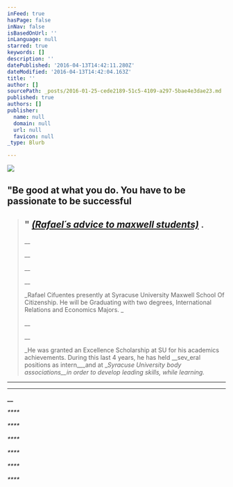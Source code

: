 ```yaml
---
inFeed: true
hasPage: false
inNav: false
isBasedOnUrl: ''
inLanguage: null
starred: true
keywords: []
description: ''
datePublished: '2016-04-13T14:42:11.280Z'
dateModified: '2016-04-13T14:42:04.163Z'
title: ''
author: []
sourcePath: _posts/2016-01-25-cede2189-51c5-4109-a297-5bae4e3dae23.md
published: true
authors: []
publisher:
  name: null
  domain: null
  url: null
  favicon: null
_type: Blurb

---
```

![](https://the-grid-user-content.s3-us-west-2.amazonaws.com/7ac9de3d-47ba-4cdf-8072-53b784ea365e.png)

## "Be good at what you do. You have to be passionate to be successful

> ## " _[(Rafael´s advice to maxwell students)][0]_ .
> 
> __
> 
> __
> 
> __
> 
> __
> 
> _Rafael Cifuentes presently at Syracuse University Maxwell School Of Citizenship. He will be Graduating with two degrees, International Relations and Economics Majors. _
> 
> __
> 
> __
> 
> _He was granted an Excellence Scholarship at SU for his academics achievements. During this last 4 years, he has held __sev_eral positions as intern___and at __Syracuse University body associations__in order to develop leading skills, while learning._

****

****

**__**

_****_

_****_

_****_

_****_

_****_

_****_

[0]: http://www.maxwell.syr.edu/DC/DC_Profiles/Rafael_Cifuentes__16,_IR___ECON__16/